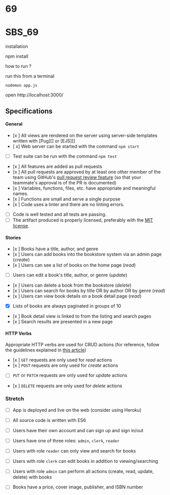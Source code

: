 # 69
# SBS_69

installation

npm install

how to run ?

run this from a terminal

    nodemon app.js
    
open http://localhost:3000/

## Specifications

#### General
- [x ] All views are rendered on the server using server-side templates written with [Pug][] or [EJS][]
- [ x] Web server can be started with the command `npm start`
- [ ] Test suite can be run with the command `npm test`
- [x ] All features are added as pull requests
- [x ] All pull requests are approved by at least one other member of the team using GitHub's [pull request review feature](https://help.github.com/articles/about-pull-request-reviews/) (so that your teammate's approval is of the PR is documented)
- [x ] Variables, functions, files, etc. have appropriate and meaningful names.
- [x ] Functions are small and serve a single purpose
- [x ] Code uses a linter and there are no linting errors.
- [ ] Code is well tested and all tests are passing.
- [ ] The artifact produced is properly licensed, preferably with the [MIT license](https://opensource.org/licenses/MIT).

#### Stories
- [x ] Books have a title, author, and genre
- [x ] Users can add books into the bookstore system via an admin page (_create_)
- [x ] Users can see a list of books on the home page (_read_)
- [ ] Users can edit a book's title, author, or genre (_update_)
- [x ] Users can delete a book from the bookstore (_delete_)
- [x ] Users can search for books by title OR by author OR by genre (_read_)
- [x ] Users can view book details on a book detail page (_read_)
- [x] Lists of books are always paginated in groups of 10
- [x ] Book detail view is linked to from the listing and search pages
- [x ] Search results are presented in a new page

#### HTTP Verbs
Appropriate HTTP verbs are used for CRUD actions (for reference, follow the guidelines explained in [this article](http://www.vinaysahni.com/best-practices-for-a-pragmatic-restful-api#restful))
- [x ] `GET` requests are only used for _read_ actions
- [x ] `POST` requests are only used for _create_ actions
- [ ] `PUT` or `PATCH` requests are only used for _update_ actions
- [x ] `DELETE` requests are only used for _delete_ actions

### Stretch

- [ ] App is deployed and live on the web (consider using Heroku)
- [ ] All source code is written with ES6
- [ ] Users have their own account and can sign up and sign in/out
- [ ] Users have one of three roles: `admin`, `clerk`, `reader`
- [ ] Users with role `reader` can only view and search for books
- [ ] Users with role `clerk` can edit books in addition to viewing/searching
- [ ] Users with role `admin` can perform all actions (create, read, update, delete) with books
- [ ] Books have a price, cover image, publisher, and ISBN number

